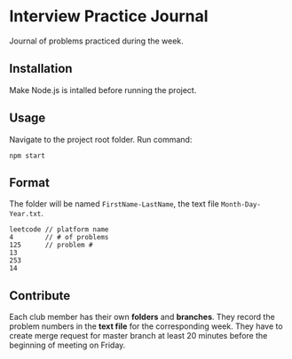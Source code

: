 # Interview Practice Journal

Journal of problems practiced during the week.

## Installation
Make Node.js is intalled before running the project.

## Usage
Navigate to the project root folder. Run command:

```
npm start
```

## Format
The folder will be named ```FirstName-LastName```, the text file ```Month-Day-Year.txt```.

```
leetcode // platform name
4        // # of problems
125      // problem #
13
253
14
```

## Contribute

Each club member has their own **folders** and **branches**. They record the problem numbers in the **text file** for the corresponding week. They have to create merge request for master branch at least 20 minutes before the beginning of meeting on Friday.
